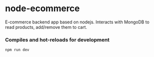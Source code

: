 # node-ecommerce
E-commerce backend app based on nodejs. Interacts with MongoDB to read products, add/remove them to cart.

### Compiles and hot-reloads for development
```
npm run dev
```
